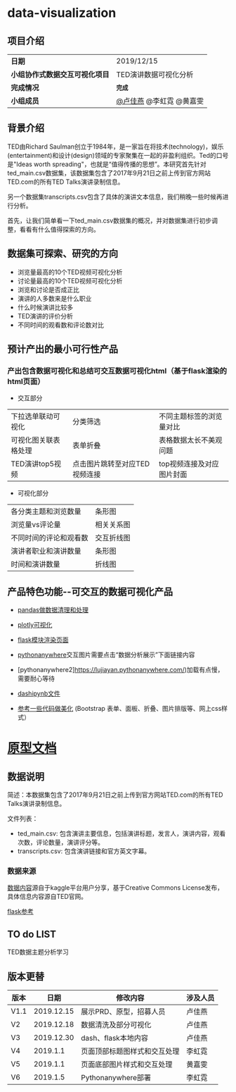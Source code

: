 # data-visualization


## 项目介绍
<table>
    <tr>
        <td><b>日期</b></td>
        <td>2019/12/15</td>   
    </tr>
    <tr>
        <td><b>小组协作式数据交互可视化项目</b></td>
        <td> TED演讲数据可视化分析</td>   
    </tr>
	<tr>
        <td><b>完成情况</b></td>
        <td><b><code>完成</code></b></td>
    </tr>    
    <tr>
        <td rowspan="3"><b>小组成员</b></td>
        <td><a href="https://gitee.com/lujiayan">@卢佳燕</a> @李虹霓  @黄嘉雯</td>
	    
</table>

## 背景介绍
TED由Richard Saulman创立于1984年，是一家旨在将技术(technology)，娱乐(entertainment)和设计(design)领域的专家聚集在一起的非盈利组织。Ted的口号是"Ideas worth spreading"，也就是“值得传播的思想”。本研究首先针对ted_main.csv数据集，该数据集包含了2017年9月21日之前上传到官方网站TED.com的所有TED Talks演讲录制信息。

另一个数据集transcripts.csv包含了具体的演讲文本信息，我们稍晚一些时候再进行分析。

首先，让我们简单看一下ted_main.csv数据集的概况，并对数据集进行初步调整，看看有什么值得探索的方向。

## 数据集可探索、研究的方向
* 浏览量最高的10个TED视频可视化分析
* 讨论量最高的10个TED视频可视化分析
* 浏览和讨论是否成正比
* 演讲的人多数来是什么职业
* 什么时候演讲比较多
* TED演讲的评价分析
* 不同时间的观看数和评论数对比

## 预计产出的最小可行性产品
### 产出包含数据可视化和总结可交互数据可视化html（基于flask渲染的html页面）
* 交互部分
<table>
    <tr>
        <td>下拉选单联动可视化</td>
        <td>分类筛选</td>
		<td>不同主题标签的浏览量对比</td>   
    </tr>
	<tr>
        <td>可视化图关联表格处理</td>
        <td>表单折叠</td>
		<td>表格数据太长不美观问题</td>   
    </tr>
    <tr>
        <td>TED演讲top5视频</td>
        <td>点击图片跳转至对应TED视频连接</td>
	<td>top视频连接及对应图片封面</td>   
    </tr>
</table>
	
* 可视化部分
<table>
    <tr>
	     <td>各分类主题和浏览数量</td>
		 <td>条形图</td>
	</tr>
	<tr>
	     <td>浏览量vs评论量</td>
		 <td>相关关系图</td>
	</tr>
	<tr>
		 <td>不同时间的评论和观看数</td>
		 <td>交互折线图</td>
	</tr>
	<tr>
		 <td>演讲者职业和演讲数量</td>
		 <td>条形图</td>
	</tr>
	<tr>
		 <td>时间和演讲数量</td>
		 <td>折线图</td>
	</tr>
</table>



## 产品特色功能--可交互的数据可视化产品
* [pandas做数据清理和处理](https://github.com/LuJIAYan/data-visualization/blob/master/data/tedtalk/ted_clean2tu%20-%20%E5%B9%B4%E4%BB%BD.ipynb)
* [plotly可视化](https://github.com/LuJIAYan/data-visualization/tree/master/plotly%20html)
* [flask模块渲染页面](https://github.com/LuJIAYan/data-visualization/tree/master/flask_final) 
* [pythonanywhere](http://lhn.pythonanywhere.com/)交互图片需要点击“数据分析展示”下面链接内容
* [pythonanywhere2]https://lujiayan.pythonanywhere.com/)加载有点慢，需要耐心等待
* [dashipynb文件](https://github.com/LuJIAYan/data-visualization/tree/master/dash)

* [参考一些代码做美化](https://www.runoob.com/bootstrap/bootstrap-tutorial.html)  (Bootstrap 表单、面板、折叠、图片排版等、网上css样式）

# [原型文档](https://lujiayan.github.io/data-visualization/Axure/#g=1&p=%E9%A6%96%E9%A1%B5)

## 数据说明
简述：本数据集包含了2017年9月21日之前上传到官方网站TED.com的所有TED Talks演讲录制信息。

文件列表：

* ted_main.csv: 包含演讲主要信息，包括演讲标题，发言人，演讲内容，观看次数，评论数量，演讲评分等。
* transcripts.csv: 包含演讲链接和官方英文字幕。

### 数据来源
[数据内容](https://www.kaggle.com/rounakbanik/ted-talks)源自于kaggle平台用户分享，基于Creative Commons License发布，具体信息内容源自TED官网。

[flask参考](https://segmentfault.com/a/1190000017330435)

## TO do LIST
TED数据主题分析学习

## <a>版本更替</a>
版本|日期 | 修改内容 | 涉及人员
-|-|-|-
V1.1|2019.12.15 | 展示PRD、原型，招募人员| 卢佳燕
V2|2019.12.18 | 数据清洗及部分可视化| 卢佳燕
V3|2019.12.30 | dash、flask本地内容| 卢佳燕
V4|2019.1.1 | 页面顶部标题图样式和交互处理| 李虹霓
V5|2019.1.1 | 页面底部图片样式和交互处理| 黄嘉雯
V6|2019.1.5 | Pythonanywhere部署| 李虹霓
